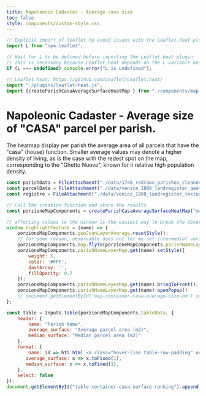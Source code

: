 ```yaml
---
title: Napoleonic Cadaster - Average casa size
toc: false
style: components/custom-style.css
---
```



```js
// Explicit import of leaflet to avoid issues with the Leaflet.heat plugin
import L from "npm:leaflet";
```

```js
// Wait for L to be defined before importing the Leaflet.heat plugin
// This is necessary because Leaflet.heat depends on the L variable being defined
if (L === undefined) console.error("L is undefined");

// Leaflet.heat: https://github.com/Leaflet/Leaflet.heat/
import "./plugins/leaflet-heat.js";
import {createParishCasaAverageSurfaceHeatMap } from "./components/map-parish.js";
```

# Napoleonic Cadaster - Average size of "CASA" parcel per parish.
The heatmap display per parish the average area of all parcels that have the "casa" (house) function. Smaller average values may denote a higher density of living, as is the case with the redest spot on the map, corresponding to the "Ghetto Nuovo", known for it relative high population density.

```js
const parishData = FileAttachment("./data/1740_redrawn_parishes_cleaned_wikidata_standardised.geojson").json();
const parcelData = FileAttachment("./data/venice_1808_landregister_geometries.geojson").json();
const registre = FileAttachment("./data/venice_1808_landregister_textual_entries.json").json();
```

<!-- Create the map container -->
<div id="map-container-casa-average-size-hm" class="map-component"></div>

```js
// Call the creation function and store the results
const porzioneMapComponents = createParishCasaAverageSurfaceHeatMap("map-container-casa-average-size-hm", parcelData, registre, parishData);

// affecting values to the window is the easiest way to break the observable sandbox and make code available in the plain JS context of the webpage.
window.highlightFeature = (name) => {
    porzioneMapComponents.geoJsonLayerAverage.resetStyle();
    // for some reason, observable does not let me set intermediat variable, so all action on layer has to call the layer from the hashMap again.
    porzioneMapComponents.map.flyTo(porzioneMapComponents.parishNameLayerMap.get(name).getBounds().getCenter(), 15.4);
    porzioneMapComponents.parishNameLayerMap.get(name).setStyle({
        weight: 5,
        color: '#FFF',
        dashArray: '',
        fillOpacity: 0.7
    });
    porzioneMapComponents.parishNameLayerMap.get(name).bringToFront();
    porzioneMapComponents.parishNameLayerMap.get(name).openPopup() 
    // document.getElementById('map-container-casa-average-size-hm').scrollIntoView({"behavior":"smooth"});
};
```
<!-- Create the tanble container -->
<div class="block-container">
<div id="table-container-casa-surface-ranking"></div>
</div>

```js
const table = Inputs.table(porzioneMapComponents.tableData, {
    header: {
        name: "Parish Name",
        average_surface: "Average parcel area (m2)",
        median_surface: "Median parcel area (m2)"
    },
    format: {
        name: id => htl.html`<a class="hover-line table-row-padding" onclick=window.highlightFeature("${id}");>${id}</a>`,
       average_surface: x => x.toFixed(1),
       median_surface: x => x.toFixed(1),
    }, 
    select: false
});
document.getElementById("table-container-casa-surface-ranking").append(table)
```
